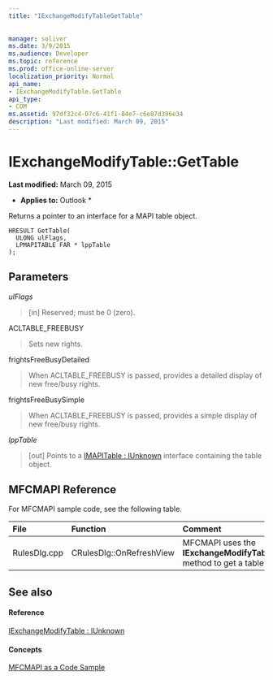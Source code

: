 ```yaml
---
title: "IExchangeModifyTableGetTable"
 
 
manager: soliver
ms.date: 3/9/2015
ms.audience: Developer
ms.topic: reference
ms.prod: office-online-server
localization_priority: Normal
api_name:
- IExchangeModifyTable.GetTable
api_type:
- COM
ms.assetid: 97df32c4-07c6-41f1-84e7-c6e87d396e34
description: "Last modified: March 09, 2015"
---
```


# IExchangeModifyTable::GetTable

 **Last modified:** March 09, 2015 
  
 * **Applies to:** Outlook * 
  
Returns a pointer to an interface for a MAPI table object.
  
```
HRESULT GetTable( 
  ULONG ulFlags, 
  LPMAPITABLE FAR * lppTable 
); 

```

## Parameters

 _ulFlags_
  
> [in] Reserved; must be 0 (zero).
    
ACLTABLE_FREEBUSY
  
> Sets new rights.
    
frightsFreeBusyDetailed
  
> When ACLTABLE_FREEBUSY is passed, provides a detailed display of new free/busy rights.
    
frightsFreeBusySimple
  
> When ACLTABLE_FREEBUSY is passed, provides a simple display of new free/busy rights.
    
 _lppTable_
  
> [out] Points to a [IMAPITable : IUnknown](imapitableiunknown.md) interface containing the table object. 
    
## MFCMAPI Reference

For MFCMAPI sample code, see the following table.
  
|**File**|**Function**|**Comment**|
|:-----|:-----|:-----|
|RulesDlg.cpp  <br/> |CRulesDlg::OnRefreshView  <br/> |MFCMAPI uses the **IExchangeModifyTable::GetTable** method to get a table of rules.  <br/> |
   
## See also

#### Reference

[IExchangeModifyTable : IUnknown](iexchangemodifytableiunknown.md)
#### Concepts

[MFCMAPI as a Code Sample](mfcmapi-as-a-code-sample.md)

